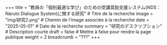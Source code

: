 +++
title = "教員の「個別最適な学び」のための受講奨励支援システム(NDS：Naruto Dialogue System)に関する研究" # Titre de la recherche
image = "img/研究2.png" # Chemin de l'image associée à la recherche
date = "2025-05-01" # Date de la recherche
summary = "研究のデスクリプション" # Description courte
draft = false # Mettre à false pour rendre la page publique
weight = 2
breadcrumb = "???"
+++
